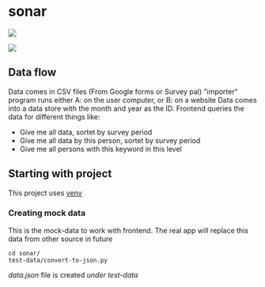 # sonar
![](https://github.com/praqma-training/sonar/workflows/Frontend/badge.svg)

![](https://github.com/praqma-training/sonar/workflows/Cloud%20Functions/badge.svg)

## Data flow

Data comes in CSV files (From Google forms or Survey pal)
"importer" program runs either A: on the user computer, or B: on a website
Data comes into a data store with the month and year as the ID.
Frontend queries the data for different things like:

* Give me all data, sortet by survey period
* Give me all data by this person, sortet by survey period
* Give me all persons with this keyword in this level


## Starting with project
This project uses [venv](https://www.freecodecamp.org/news/manage-multiple-python-versions-and-virtual-environments-venv-pyenv-pyvenv-a29fb00c296f/)

### Creating mock data
This is the mock-data to work with frontend. The real app will replace this data from other source in future

    cd sonar/
    test-data/convert-to-json.py

*data.json* file is created *under test-data*
